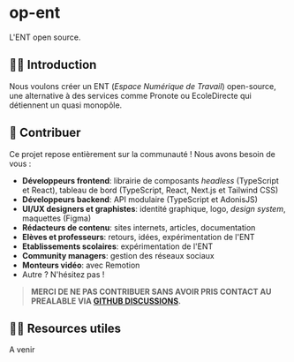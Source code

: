 # op-ent

L'ENT open source.

## 🙋‍♀️ Introduction

Nous voulons créer un ENT (*Espace Numérique de Travail*) open-source, une alternative à des services comme Pronote ou EcoleDirecte qui détiennent un quasi monopôle.

## 🌈 Contribuer

Ce projet repose entièrement sur la communauté ! Nous avons besoin de vous :

- **Développeurs frontend**: librairie de composants *headless* (TypeScript et React), tableau de bord (TypeScript, React, Next.js et Tailwind CSS)
- **Développeurs backend**: API modulaire (TypeScript et AdonisJS)
- **UI/UX designers et graphistes**: identité graphique, logo, *design system*, maquettes (Figma)
- **Rédacteurs de contenu**: sites internets, articles, documentation
- **Elèves et professeurs**: retours, idées, expérimentation de l'ENT
- **Etablissements scolaires**: expérimentation de l'ENT
- **Community managers**: gestion des réseaux sociaux
- **Monteurs vidéo**: avec Remotion
- Autre ? N'hésitez pas !

> **MERCI DE NE PAS CONTRIBUER SANS AVOIR PRIS CONTACT AU PREALABLE VIA [GITHUB DISCUSSIONS](https://github.com/op-ent/op-ent/discussions).**

## 👩‍💻 Resources utiles

A venir
